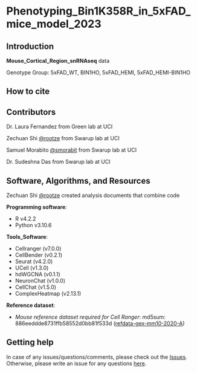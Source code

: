 # Phenotyping_Bin1K358R_in_5xFAD_mice_model_2023


Introduction
------------

**Mouse_Cortical_Region_snRNAseq** data

Genotype Group: 5xFAD_WT, BIN1HO, 5xFAD_HEMI, 5xFAD_HEMI-BIN1HO



How to cite
------------




Contributors
------------

Dr. Laura Fernandez from Green lab at UCI

Zechuan Shi [@rootze](https://github.com/rootze) from Swarup lab at UCI

Samuel Morabito [@smorabit](https://github.com/smorabit) from Swarup lab at UCI

Dr. Sudeshna Das from Swarup lab at UCI


Software, Algorithms, and Resources
------------

Zechuan Shi [@rootze](https://github.com/rootze) created analysis documents that combine code

**Programming software**:
- R v4.2.2
- Python v3.10.6

**Tools_Software**:
- Cellranger (v7.0.0)
- CellBender (v0.2.1)
- Seurat (v4.2.0)
- UCell (v1.3.0)
- hdWGCNA (v0.1.1)
- NeuronChat (v1.0.0)
- CellChat (v1.5.0)
- ComplexHeatmap (v2.13.1)


**Reference dataset**:
- *Mouse reference dataset required for Cell Ranger*: md5sum: 886eeddde8731ffb58552d0bb81f533d ([refdata-gex-mm10-2020-A](https://support.10xgenomics.com/single-cell-gene-expression/software/downloads/latest))


Getting help
------------
In case of any issues/questions/comments, please check out the [Issues](https://github.com/swaruplabUCI/Phenotyping_Bin1K358R_in_5xFAD_mice_model_2023/issues). Otherwise, please write an issue for any questions [here](https://github.com/swaruplabUCI/Phenotyping_Bin1K358R_in_5xFAD_mice_model_2023/issues).
